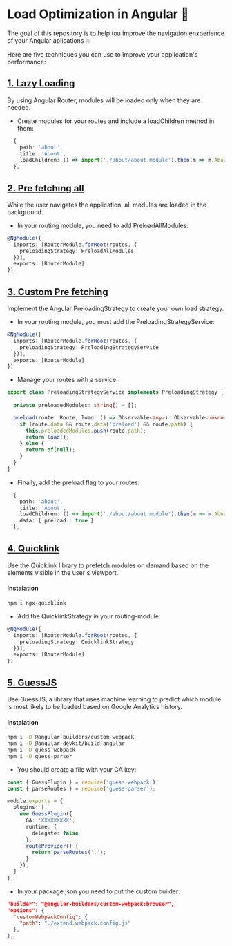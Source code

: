 
# Load Optimization in Angular 🚀

The goal of this repository is to help tou improve the navigation enxperience of your Angular aplications 💥 

Here are five techniques you can use to improve your application's performance:

##  [1. Lazy Loading](https://github.com/rubenperegrina/angular-prefetching/tree/lazy-loading)
By using Angular Router, modules will be loaded only when they are needed.

* Create modules for your routes and include a loadChildren method in them:
```typescript
  {
    path: 'about',
    title: 'About',
    loadChildren: () => import('./about/about.module').then(m => m.AboutModule)
  },
  ```

## [2. Pre fetching all](https://github.com/rubenperegrina/angular-prefetching/tree/prefetching-all)
While the user navigates the application, all modules are loaded in the background.

* In your routing module, you need to add PreloadAllModules:
```typescript
@NgModule({
  imports: [RouterModule.forRoot(routes, {
    preloadingStrategy: PreloadAllModules
  })],
  exports: [RouterModule]
})
```

## [3. Custom Pre fetching](https://github.com/rubenperegrina/angular-prefetching/tree/prefetching-custom)
Implement the Angular PreloadingStrategy to create your own load strategy.

* In your routing module, you must add the PreloadingStrategyService:
```typescript
@NgModule({
  imports: [RouterModule.forRoot(routes, {
    preloadingStrategy: PreloadingStrategyService
  })],
  exports: [RouterModule]
})
```
* Manage your routes with a service:
```typescript
export class PreloadingStrategyService implements PreloadingStrategy {
  
  private preloadedModules: string[] = [];

  preload(route: Route, load: () => Observable<any>): Observable<unknown> {
    if (route.data && route.data['preload'] && route.path) {
      this.preloadedModules.push(route.path);
      return load();
    } else {
      return of(null);
    }
  }
}
```
* Finally, add the preload flag to your routes:
```typescript
  {
    path: 'about',
    title: 'About',
    loadChildren: () => import('./about/about.module').then(m => m.AboutModule),
    data: { preload : true }
  },
  ```

## [4. Quicklink](https://github.com/rubenperegrina/angular-prefetching/tree/quicklink) 
Use the Quicklink library to prefetch modules on demand based on the elements visible in the user's viewport.

#### Instalation
```bash
npm i ngx-quicklink
```
* Add the QuicklinkStrategy in your routing-module:
```typescript
@NgModule({
  imports: [RouterModule.forRoot(routes, {
    preloadingStrategy: QuicklinkStrategy
  })],
  exports: [RouterModule]
})
```

## [5. GuessJS](https://github.com/rubenperegrina/angular-prefetching/tree/guess) 
Use GuessJS, a library that uses machine learning to predict which module is most likely to be loaded based on Google Analytics history.

#### Instalation
```bash
npm i -D @angular-builders/custom-webpack
npm i -D @angular-devkit/build-angular
npm i -D guess-webpack
npm i -D guess-parser
```
* You should create a file with your GA key:
```typescript
const { GuessPlugin } = require('guess-webpack');
const { parseRoutes } = require('guess-parser');

module.exports = {
  plugins: [
    new GuessPlugin({
      GA: 'XXXXXXXXX',
      runtime: {
        delegate: false
      },
      routeProvider() {
        return parseRoutes('.');
      }
    }),
  ]
};
```
* In your package.json you need to put the custom builder:
```json
"builder": "@angular-builders/custom-webpack:browser",
"options": {
  "customWebpackConfig": {
    "path": "./extend.webpack.config.js"
  },
},
```

